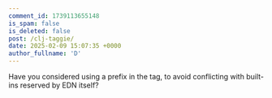 ```yaml
---
comment_id: 1739113655148
is_spam: false
is_deleted: false
post: /clj-taggie/
date: 2025-02-09 15:07:35 +0000
author_fullname: 'D'
---
```


Have you considered using a prefix in the tag, to avoid conflicting with built-ins reserved by EDN itself?
